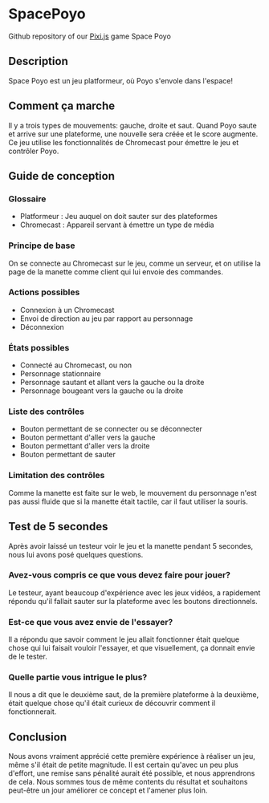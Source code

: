 # SpacePoyo
Github repository of our [Pixi.js](https://pixijs.com/) game Space Poyo

## Description
Space Poyo est un jeu platformeur, où Poyo s'envole dans l'espace!

## Comment ça marche
Il y a trois types de mouvements: gauche, droite et saut.
Quand Poyo saute et arrive sur une plateforme, une nouvelle sera créée et le score augmente.
Ce jeu utilise les fonctionnalités de Chromecast pour émettre le jeu et contrôler Poyo.

## Guide de conception
### Glossaire
- Platformeur : Jeu auquel on doit sauter sur des plateformes
- Chromecast : Appareil servant à émettre un type de média

### Principe de base
On se connecte au Chromecast sur le jeu, comme un serveur, et on utilise la page de la manette comme client qui lui envoie des commandes.

### Actions possibles
- Connexion à un Chromecast
- Envoi de direction au jeu par rapport au personnage
- Déconnexion

### États possibles
- Connecté au Chromecast, ou non
- Personnage stationnaire
- Personnage sautant et allant vers la gauche ou la droite
- Personnage bougeant vers la gauche ou la droite

### Liste des contrôles
- Bouton permettant de se connecter ou se déconnecter
- Bouton permettant d'aller vers la gauche
- Bouton permettant d'aller vers la droite
- Bouton permettant de sauter

### Limitation des contrôles
Comme la manette est faite sur le web, le mouvement du personnage n'est pas aussi fluide que si la manette était tactile, car il faut utiliser la souris.

## Test de 5 secondes
Après avoir laissé un testeur voir le jeu et la manette pendant 5 secondes, nous lui avons posé quelques questions.

### Avez-vous compris ce que vous devez faire pour jouer?
Le testeur, ayant beaucoup d'expérience avec les jeux vidéos, a rapidement répondu qu'il fallait sauter sur la plateforme avec les boutons directionnels.

### Est-ce que vous avez envie de l'essayer?
Il a répondu que savoir comment le jeu allait fonctionner était quelque chose qui lui faisait vouloir l'essayer, et que visuellement, ça donnait envie de le tester.

### Quelle partie vous intrigue le plus?
Il nous a dit que le deuxième saut, de la première plateforme à la deuxième, était quelque chose qu'il était curieux de découvrir comment il fonctionnerait.

## Conclusion
Nous avons vraiment apprécié cette première expérience à réaliser un jeu, même s'il était de petite magnitude.
Il est certain qu'avec un peu plus d'effort, une remise sans pénalité aurait été possible, et nous apprendrons de cela.
Nous sommes tous de même contents du résultat et souhaitons peut-être un jour améliorer ce concept et l'amener plus loin.
